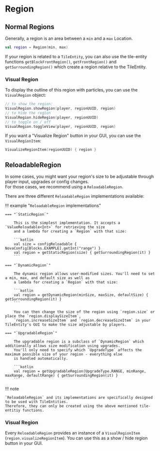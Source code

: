 # Region

## Normal Regions

Generally, a region is an area between a `min` and a `max` Location.  

```kotlin
val region = Region(min, max)
```

If your region is related to a `TileEntity`, you can also use the tile-entity functions ``getBlockFrontRegion()``,
``getFrontRegion()`` and ``getSurroundingRegion()`` which create a region relative to the TileEntity.

### Visual Region

To display the outline of this region with particles, you can use the `VisualRegion` object:  

```kotlin
// to show the region:
VisualRegion.showRegion(player, regionUUID, region)
// to hide the region
VisualRegion.hideRegion(player, regionUUID)
// to toggle on / off
VisualRegion.toggleView(player, regionUUID, region)
```

If you want a "Visualize Region" button in your GUI, you can use the `VisualRegionItem`:

```kotlin
VisualizeRegionItem(regionUUID) { region }
```

## ReloadableRegion

In some cases, you might want your region's size to be adjustable through player input, upgrades or config changes.  
For those cases, we recommend using a `ReloadableRegion`.

There are three different `ReloadableRegion` implementations available:

!!! example "`ReloadableRegion` implementations"

    === "`StaticRegion`"
    
        This is the simplest implementation. It accepts a `ValueReloadable<Int>` for retrieving the size
        and a lambda for creating a `Region` with that size:
        
        ```kotlin
        val size = configReloadable { NovaConfig[Blocks.EXAMPLE].getInt("range") }
        val region = getStaticRegion(size) { getSurroundingRegion(it) }
        ```
    
    === "`DynamicRegion`"
    
        The dynamic region allows user-modified sizes. You'll need to set a min, max, and default size as well as
        a lambda for creating a `Region` with that size:
        
        ```kotlin
        val region = getDynamicRegion(minSize, maxSize, defaultSize) { getSurroundingRegion(it) }
        ```
        
        You can then change the size of the region using `region.size` or place the `region.displaySizeItem`,
        `region.increaseSizeItem` and `region.decreaseSizeItem` in your TileEntity's GUI to make the size adjustable by players.
    
    === "`UpgradableRegion`"
    
        The upgradable region is a subclass of `DynamicRegion` which additionally allows size modification using upgrades.
        You'll only need to specify which `UpgradeType` affects the maximum possible size of your region - everything else
        is handled automatically.
        
        ```kotlin
        val region = getUpgradableRegion(UpgradeType.RANGE, minRange, maxRange, defaultRange) { getSurroundingRegion(it) }
        ```

!!! note

    `ReloadableRegion` and its implementations are specifically designed to be used with TileEntities.  
    Therefore, they can only be created using the above mentioned tile-entitiy functions.

### Visual Region

Every `ReloadableRegion` provides an instance of a `VisualRegionItem` (`region.visualizeRegionItem`).
You can use this as a show / hide region button in your GUI.